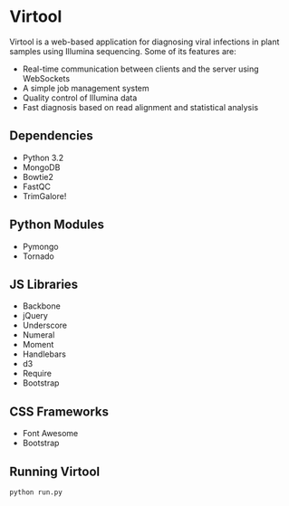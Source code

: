 Virtool
=========

Virtool is a web-based application for diagnosing viral infections in plant samples using Illumina sequencing. Some of its features are:

  - Real-time communication between clients and the server using WebSockets
  - A simple job management system
  - Quality control of Illumina data
  - Fast diagnosis based on read alignment and statistical analysis

Dependencies
----

- Python 3.2
- MongoDB
- Bowtie2
- FastQC
- TrimGalore!

Python Modules
----

- Pymongo
- Tornado

JS Libraries
----

- Backbone
- jQuery
- Underscore
- Numeral
- Moment
- Handlebars
- d3
- Require
- Bootstrap

CSS Frameworks
----
- Font Awesome
- Bootstrap

Running Virtool
--------------

```sh
python run.py
```